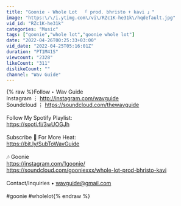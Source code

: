```yaml
---
title: "Goonie - Whole Lot  「 prod. bhristo + kavi 」"
image: "https:\/\/i.ytimg.com\/vi\/RZc1K-he31k\/hqdefault.jpg"
vid_id: "RZc1K-he31k"
categories: "Music"
tags: ["goonie","whole lot","goonie whole lot"]
date: "2022-04-26T00:25:33+03:00"
vid_date: "2022-04-25T05:16:01Z"
duration: "PT1M41S"
viewcount: "2328"
likeCount: "311"
dislikeCount: ""
channel: "Wav Guide"
---
```

{% raw %}Follow ‣ Wav Guide<br />Instagram ⋮ <a rel="nofollow" target="blank" href="http://instagram.com/wavguide">http://instagram.com/wavguide</a><br />Soundcloud ⋮ <a rel="nofollow" target="blank" href="https://soundcloud.com/thewavguide">https://soundcloud.com/thewavguide</a><br /><br />Follow My Spotify Playlist:<br /><a rel="nofollow" target="blank" href="https://spoti.fi/3wUOGJh">https://spoti.fi/3wUOGJh</a><br /><br />Subscribe 🔔 For More Heat:<br /><a rel="nofollow" target="blank" href="https://bit.ly/SubToWavGuide">https://bit.ly/SubToWavGuide</a><br /><br />🎶 Goonie <br /><a rel="nofollow" target="blank" href="https://instagram.com/1goonie/">https://instagram.com/1goonie/</a><br /><a rel="nofollow" target="blank" href="https://soundcloud.com/gooniexxx/whole-lot-prod-bhristo-kavi">https://soundcloud.com/gooniexxx/whole-lot-prod-bhristo-kavi</a><br /><br />Contact/Inquiries • wavguide@gmail.com<br /><br />#goonie #wholelot{% endraw %}
